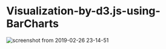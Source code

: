 # Visualization-by-d3.js-using-BarCharts

![screenshot from 2019-02-26 23-14-51](https://user-images.githubusercontent.com/40704091/53446863-9718f000-3a1c-11e9-8940-352138144ba7.png)
